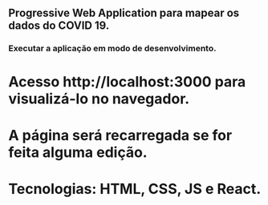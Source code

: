 ## Progressive Web Application para mapear os dados do COVID 19.

### Executar a aplicação em modo de desenvolvimento.
# Acesso http://localhost:3000 para visualizá-lo no navegador.
# A página será recarregada se for feita alguma edição.

# Tecnologias: HTML, CSS, JS e React.
